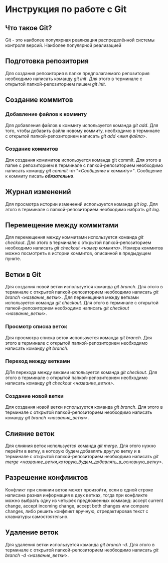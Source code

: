 # Инструкция по работе с Git

## Что такое Git?
Git - это наиболее популярная реализация распределённой системы контроля версий. Наиболее популярной реализацией

## Подготовка репозитория
Для создания репозитория в папке предполагаемого репозитория необходимо написать команду *git init*. Для этого в терминале с открытой папкой-репозиторием пишем *git init*.

## Создание коммитов

### Добавление файлов к коммиту
Для добавления файлов к коммиту используется команда *git add*. Для того, чтобы добавить файлк новому коммиту, необходимо в терминале с открытой папкой-репозиторием написать *git add <имя файла>*.

### Создание коммитов
Для создания комимитов используется команда git commit. Для этого в папке с репозиторием в терминале с папкой-репозиторием необходимо написать команду *git commit -m "<Сообщение к коммиту>"*. Сообщение к коммиту писать ***обязательно***.

## Журнал изменений
Для просмотра истории изменений используется команда *git log*. Для этого в терминале с папкой-репозиторием необходимо набрать *git log*.

## Перемещение между коммитами
Для перемещения между коммитами используется команда *git checkout*. Для этого в терминале с открытой папкой-репозиторием необходимо написать *git checkout <номер коммита>*. Номера коммитов можно посмотреть в истории коммитов, описанной в предыдущем пункте.

## Ветки в Git
Для создания новой ветки используется команда *git branch*. Для этого в терминале с открытой папкой-репозиторием необходимо написать *git branch <название_ветки>*. Для перемещения между ветками используется команда *git checkout*. Для этого в терминале с открытой папкой-репозиторием необходимо написать *git checkout <название_ветки>*.

### Просмотр списка веток
Для просмотра списка веток используется команда *git branch*. Для этого в терминале с открытой папкой-репозиторием необходимо написать команду *git branch*.

### Переход между ветками
ДЛя перехода между веками используется команда *git checkout*. Для этого в терминале с открытой папкой-репозиторием необходимо написать команду *git checkout <название_ветки>*.

### Создание новой ветки
Для создания новой ветки используется команда *git branch*. Для этого в терминале с открытой папкой-репозиторием необходимо написать команду *git branch <название_ветки>*.

## Слияние веток 
Для слияния веток используется команда *git merge*. Для этого нужно перейти в ветку, в которую будем добавлять другую ветку и в терминале с открытой папкой-репозиторием необходимо написать *git merge <название_ветки,которую_будем_добавлять_в_основную_ветку>*.

## Разрешение конфликтов
Конфликт при слиянии веток может произойти, если в одной строке написана разная информация в двух ветках, тогда при конфликте можно выбрать одну из четырёх предложенных комманд: accept current change, accept incoming change, accept both changes или compare changes, либо решить конфликт вручную, отредактировав текст с клавиатуры самостоятельно.

## Удаление веток
Для удаления ветки используется команда *git branch -d*. Для этого в терминале с открытой папкой-репозиторием необходимо написать *git branch -d <название_ветки>*.

